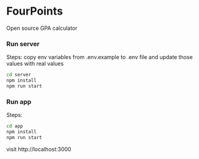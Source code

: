 # FourPoints

Open source GPA calculator

### Run server
Steps:
copy env variables from .env.example to .env file and update those values with real values

```sh
cd server
npm install 
npm run start
```

### Run app
Steps:

```sh
cd app
npm install 
npm run start
```

visit http://localhost:3000

